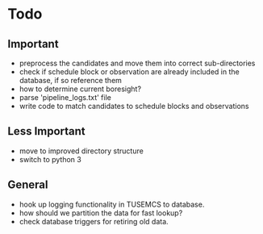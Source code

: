 # Todo #

## Important ##

* preprocess the candidates and move them into correct sub-directories
* check if schedule block or observation are already included in the database, if so reference them
* how to determine current boresight?
* parse 'pipeline_logs.txt' file
* write code to match candidates to schedule blocks and observations

## Less Important ##

* move to improved directory structure
* switch to python 3

## General ##

* hook up logging functionality in TUSEMCS to database.
* how should we partition the data for fast lookup?
* check database triggers for retiring old data.
